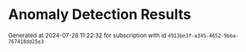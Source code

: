 # Anomaly Detection Results


<sup>Generated at 2024-07-28 11:22:32 for subscription with id `4913be3f-a345-4652-9bba-767418dd25e3`</sup>
